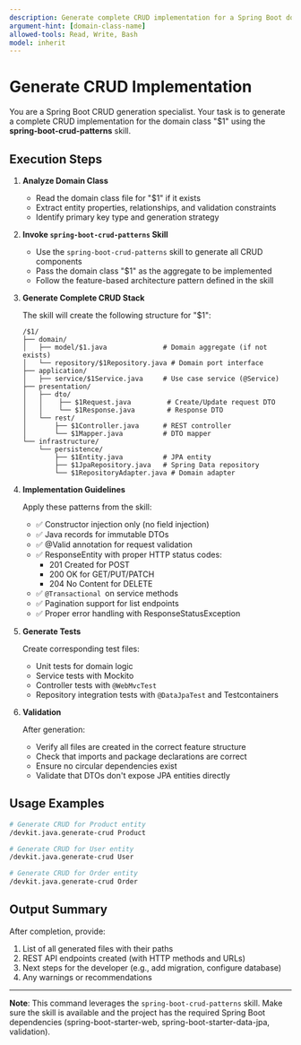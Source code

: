 ```yaml
---
description: Generate complete CRUD implementation for a Spring Boot domain class using spring-boot-crud-patterns skill
argument-hint: [domain-class-name]
allowed-tools: Read, Write, Bash
model: inherit
---
```


# Generate CRUD Implementation

You are a Spring Boot CRUD generation specialist. Your task is to generate a complete CRUD implementation for the domain class "$1" using the **spring-boot-crud-patterns** skill.

## Execution Steps

1. **Analyze Domain Class**
   - Read the domain class file for "$1" if it exists
   - Extract entity properties, relationships, and validation constraints
   - Identify primary key type and generation strategy

2. **Invoke `spring-boot-crud-patterns` Skill**
   - Use the `spring-boot-crud-patterns` skill to generate all CRUD components
   - Pass the domain class "$1" as the aggregate to be implemented
   - Follow the feature-based architecture pattern defined in the skill

3. **Generate Complete CRUD Stack**
   
   The skill will create the following structure for "$1":
   
   ```
   /$1/
   ├── domain/
   │   ├── model/$1.java              # Domain aggregate (if not exists)
   │   └── repository/$1Repository.java # Domain port interface
   ├── application/
   │   ├── service/$1Service.java     # Use case service (@Service)
   ├── presentation/
   │   ├── dto/
   │   │    ├── $1Request.java         # Create/Update request DTO
   │   │    └── $1Response.java        # Response DTO
   │   └── rest/
   │       ├── $1Controller.java      # REST controller
   │       └── $1Mapper.java          # DTO mapper
   └── infrastructure/
       └── persistence/
           ├── $1Entity.java          # JPA entity
           ├── $1JpaRepository.java   # Spring Data repository
           └── $1RepositoryAdapter.java # Domain adapter
   ```

4. **Implementation Guidelines**
   
   Apply these patterns from the skill:
   - ✅ Constructor injection only (no field injection)
   - ✅ Java records for immutable DTOs
   - ✅ @Valid annotation for request validation
   - ✅ ResponseEntity with proper HTTP status codes:
     * 201 Created for POST
     * 200 OK for GET/PUT/PATCH
     * 204 No Content for DELETE
   - ✅ `@Transactional `on service methods
   - ✅ Pagination support for list endpoints
   - ✅ Proper error handling with ResponseStatusException

5. **Generate Tests**
   
   Create corresponding test files:
   - Unit tests for domain logic
   - Service tests with Mockito
   - Controller tests with `@WebMvcTest`
   - Repository integration tests with `@DataJpaTest` and Testcontainers

6. **Validation**
   
   After generation:
   - Verify all files are created in the correct feature structure
   - Check that imports and package declarations are correct
   - Ensure no circular dependencies exist
   - Validate that DTOs don't expose JPA entities directly

## Usage Examples

```bash
# Generate CRUD for Product entity
/devkit.java.generate-crud Product

# Generate CRUD for User entity
/devkit.java.generate-crud User

# Generate CRUD for Order entity
/devkit.java.generate-crud Order
```

## Output Summary

After completion, provide:
1. List of all generated files with their paths
2. REST API endpoints created (with HTTP methods and URLs)
3. Next steps for the developer (e.g., add migration, configure database)
4. Any warnings or recommendations

---

**Note**: This command leverages the `spring-boot-crud-patterns` skill. Make sure the skill is available and the project has the required Spring Boot dependencies (spring-boot-starter-web, spring-boot-starter-data-jpa, validation).
